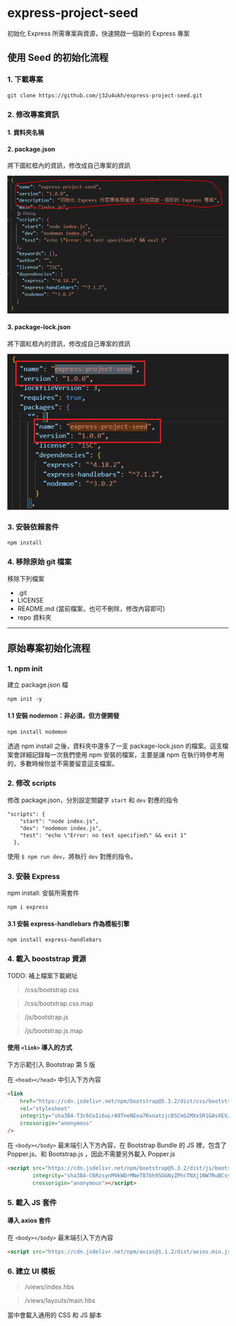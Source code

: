 # express-project-seed
初始化 Express 所需專案與資源，快速開啟一個新的 Express 專案

## 使用 Seed 的初始化流程

### 1. 下載專案

```
git clone https://github.com/j32u4ukh/express-project-seed.git
```

### 2. 修改專案資訊

#### 1. 資料夾名稱
#### 2. package.json

將下圖紅框內的資訊，修改成自己專案的資訊

![package.json](/repo/images/package_json.png)

#### 3. package-lock.json

將下圖紅框內的資訊，修改成自己專案的資訊

![package-lock.json](/repo/images/package_lock_json.png)

### 3. 安裝依賴套件

```
npm install
```

### 4. 移除原始 git 檔案

移除下列檔案

* .git
* LICENSE
* README.md (當前檔案，也可不刪除，修改內容即可)
* repo 資料夾

---

## 原始專案初始化流程

### 1. npm init

建立 package.json 檔

```
npm init -y
```

#### 1.1 安裝 nodemon：非必須，但方便開發

```
npm install nodemon
```

透過 npm install 之後，資料夾中還多了一支 package-lock.json 的檔案。這支檔案會詳細記錄每一次我們使用 npm 安裝的檔案，主要是讓 npm 在執行時參考用的，多數時候你並不需要留意這支檔案。

### 2. 修改 scripts

修改 package.json，分別設定關鍵字 `start` 和 `dev` 對應的指令

```
"scripts": {  
    "start": "node index.js",
    "dev": "nodemon index.js",
    "test": "echo \"Error: no test specified\" && exit 1"
  },
```

使用 `$ npm run dev`，將執行 `dev` 對應的指令。

### 3. 安裝 Express

npm install: 安裝所需套件

```
npm i express
```

#### 3.1 安裝 express-handlebars 作為模板引擎

```
npm install express-handlebars
```

### 4. 載入 booststrap 資源

TODO: 補上檔案下載網址

> /css/bootstrap.css

> /css/bootstrap.css.map

> /js/bootstrap.js

> /js/bootstrap.js.map


#### 使用 `<link>` 導入的方式

下方示範引入 Bootstrap 第 5 版

在 `<head></head>` 中引入下方內容

```html
<link
    href="https://cdn.jsdelivr.net/npm/bootstrap@5.3.2/dist/css/bootstrap.min.css"
    rel="stylesheet"
    integrity="sha384-T3c6CoIi6uLrA9TneNEoa7RxnatzjcDSCmG1MXxSR1GAsXEV/Dwwykc2MPK8M2HN"
    crossorigin="anonymous"
/>
```

在 `<body></body>` 最末端引入下方內容，在 Bootstrap Bundle 的 JS 裡，包含了 Popper.js、和 Bootstrap.js ，因此不需要另外載入 Popper.js

```html
<script src="https://cdn.jsdelivr.net/npm/bootstrap@5.3.2/dist/js/bootstrap.bundle.min.js"
        integrity="sha384-C6RzsynM9kWDrMNeT87bh95OGNyZPhcTNXj1NW7RuBCsyN/o0jlpcV8Qyq46cDfL"
        crossorigin="anonymous"></script>
```


### 5. 載入 JS 套件

#### 導入 axios 套件

在 `<body></body>` 最末端引入下方內容

```html
<script src="https://cdn.jsdelivr.net/npm/axios@1.1.2/dist/axios.min.js"></script>
```

### 6. 建立 UI 模板

> /views/index.hbs

> /views/layouts/main.hbs

當中會載入通用的 CSS 和 JS 腳本